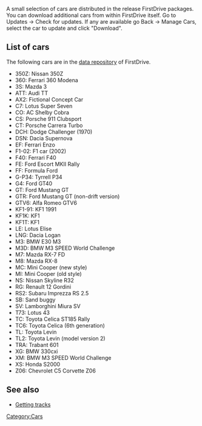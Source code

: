 A small selection of cars are distributed in the release FirstDrive packages. You can download additional cars from within FirstDrive itself. Go to Updates -&gt; Check for updates. If any are available go Back -&gt; Manage Cars, select the car to update and click "Download".

List of cars
------------

The following cars are in the [data repository](http://sourceforge.net/p/vdrift/code/HEAD/tree/vdrift-data/cars/) of FirstDrive.
-   350Z: Nissan 350Z
-   360: Ferrari 360 Modena
-   3S: Mazda 3
-   ATT: Audi TT
-   AX2: Fictional Concept Car
-   C7: Lotus Super Seven
-   CO: AC Shelby Cobra
-   CS: Porsche 911 Clubsport
-   CT: Porsche Carrera Turbo
-   DCH: Dodge Challenger (1970)
-   DSN: Dacia Supernova
-   EF: Ferrari Enzo
-   F1-02: F1 car (2002)
-   F40: Ferrari F40
-   FE: Ford Escort MKII Rally
-   FF: Formula Ford
-   G-P34: Tyrrell P34
-   G4: Ford GT40
-   GT: Ford Mustang GT
-   GTR: Ford Mustang GT (non-drift version)
-   GTV6: Alfa Romeo GTV6
-   KF1-91: KF1 1991
-   KF1K: KF1
-   KF1T: KF1
-   LE: Lotus Elise
-   LNG: Dacia Logan
-   M3: BMW E30 M3
-   M3D: BMW M3 SPEED World Challenge
-   M7: Mazda RX-7 FD
-   M8: Mazda RX-8
-   MC: Mini Cooper (new style)
-   MI: Mini Cooper (old style)
-   NS: Nissan Skyline R32
-   RG: Renault 12 Gordini
-   RS2: Subaru Imprezza RS 2.5
-   SB: Sand buggy
-   SV: Lamborghini Miura SV
-   T73: Lotus 43
-   TC: Toyota Celica ST185 Rally
-   TC6: Toyota Celica (6th generation)
-   TL: Toyota Levin
-   TL2: Toyota Levin (model version 2)
-   TRA: Trabant 601
-   XG: BMW 330cxi
-   XM: BMW M3 SPEED World Challenge
-   XS: Honda S2000
-   Z06: Chevrolet C5 Corvette Z06

See also
--------

-   [Getting tracks](Getting_tracks.md)

<Category:Cars>
